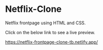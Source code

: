 # Netflix-Clone
Netflix frontpage using HTML and CSS.

Click on the below link to see a live preview.

https://netflix-frontpage-clone-tb.netlify.app/
